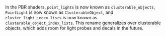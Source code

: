In the PBR shaders, `point_lights` is now known as `clusterable_objects`, `PointLight` is now known as `ClusterableObject`, and `cluster_light_index_lists` is now known as `clusterable_object_index_lists`. This rename generalizes over clusterable objects, which adds room for light probes and decals in the future.
